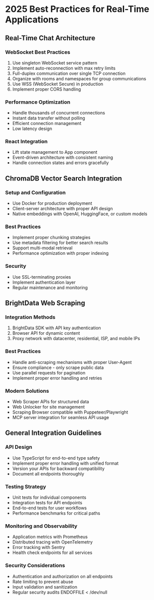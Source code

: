 # 2025 Best Practices for Real-Time Applications

## Real-Time Chat Architecture

### WebSocket Best Practices
1. Use singleton WebSocket service pattern
2. Implement auto-reconnection with max retry limits
3. Full-duplex communication over single TCP connection
4. Organize with rooms and namespaces for group communications
5. Use WSS (WebSocket Secure) in production
6. Implement proper CORS handling

### Performance Optimization
- Handle thousands of concurrent connections
- Instant data transfer without polling
- Efficient connection management
- Low latency design

### React Integration
- Lift state management to App component
- Event-driven architecture with consistent naming
- Handle connection states and errors gracefully

## ChromaDB Vector Search Integration

### Setup and Configuration
- Use Docker for production deployment
- Client-server architecture with proper API design
- Native embeddings with OpenAI, HuggingFace, or custom models

### Best Practices
- Implement proper chunking strategies
- Use metadata filtering for better search results
- Support multi-modal retrieval
- Performance optimization with proper indexing

### Security
- Use SSL-terminating proxies
- Implement authentication layer
- Regular maintenance and monitoring

## BrightData Web Scraping

### Integration Methods
1. BrightData SDK with API key authentication
2. Browser API for dynamic content
3. Proxy network with datacenter, residential, ISP, and mobile IPs

### Best Practices
- Handle anti-scraping mechanisms with proper User-Agent
- Ensure compliance - only scrape public data
- Use parallel requests for pagination
- Implement proper error handling and retries

### Modern Solutions
- Web Scraper APIs for structured data
- Web Unlocker for site management
- Scraping Browser compatible with Puppeteer/Playwright
- MCP server integration for seamless API usage

## General Integration Guidelines

### API Design
- Use TypeScript for end-to-end type safety
- Implement proper error handling with unified format
- Version your APIs for backward compatibility
- Document all endpoints thoroughly

### Testing Strategy
- Unit tests for individual components
- Integration tests for API endpoints
- End-to-end tests for user workflows
- Performance benchmarks for critical paths

### Monitoring and Observability
- Application metrics with Prometheus
- Distributed tracing with OpenTelemetry
- Error tracking with Sentry
- Health check endpoints for all services

### Security Considerations
- Authentication and authorization on all endpoints
- Rate limiting to prevent abuse
- Input validation and sanitization
- Regular security audits
ENDOFFILE < /dev/null
